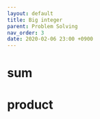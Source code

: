 ```yaml
---
layout: default
title: Big integer
parent: Problem Solving
nav_order: 3
date: 2020-02-06 23:00 +0900
---
```


# sum

# product